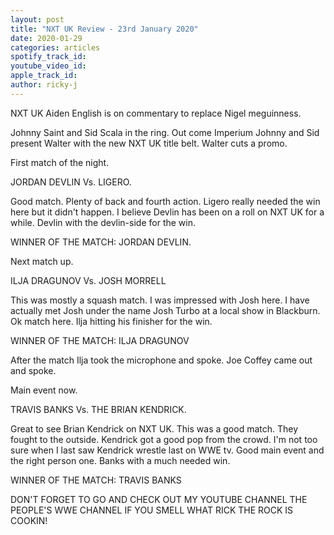 ```yaml
---
layout: post
title: "NXT UK Review - 23rd January 2020"
date: 2020-01-29
categories: articles
spotify_track_id:
youtube_video_id:
apple_track_id:
author: ricky-j
---
```

NXT UK Aiden English is on commentary to replace Nigel meguinness. 

Johnny Saint and Sid Scala in the ring. Out come Imperium Johnny and Sid present Walter with the new NXT UK title belt. Walter cuts a promo. 

First match of the night. 

JORDAN DEVLIN Vs. LIGERO. 

Good match. Plenty of back and fourth action. Ligero really needed the win here but it didn't happen. I believe Devlin has been on a roll on NXT UK for a while. Devlin with the devlin-side for the win. 

WINNER OF THE MATCH: JORDAN DEVLIN. 

Next match up. 

ILJA DRAGUNOV Vs. JOSH MORRELL 

This was mostly a squash match. I was impressed with Josh here. I have actually met Josh under the name Josh Turbo at a local show in Blackburn. Ok match here. Ilja hitting his finisher for the win.

WINNER OF THE MATCH: ILJA DRAGUNOV 

After the match Ilja took the microphone and spoke. Joe Coffey came out and spoke. 

Main event now. 

TRAVIS BANKS Vs. THE BRIAN KENDRICK. 

Great to see Brian Kendrick on NXT UK. This was a good match. They fought to the outside. Kendrick got a good pop from the crowd. I'm not too sure when I last saw Kendrick wrestle last on WWE tv. Good main event and the right person one. Banks with a much needed win. 

WINNER OF THE MATCH: TRAVIS BANKS 

DON'T FORGET TO GO AND CHECK OUT MY YOUTUBE CHANNEL THE PEOPLE'S WWE CHANNEL IF YOU SMELL WHAT RICK THE ROCK IS COOKIN!
